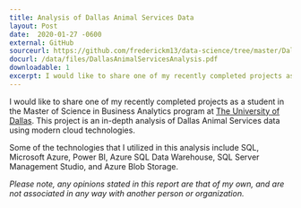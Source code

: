 ```yaml
---
title: Analysis of Dallas Animal Services Data
layout: Post
date:  2020-01-27 -0600
external: GitHub
sourceurl: https://github.com/frederickm13/data-science/tree/master/DallasAnimalServicesAnalysis
docurl: /data/files/DallasAnimalServicesAnalysis.pdf
downloadable: 1
excerpt: I would like to share one of my recently completed projects as a student in the Master of Science in Business Analytics program at The University of Dallas. This project is an in-depth analysis of Dallas Animal Services data using modern cloud technologies.
---
```


I would like to share one of my recently completed projects as a student in the Master of Science in Business Analytics program at [The University of Dallas](https://udallas.edu/). This project is an in-depth analysis of Dallas Animal Services data using modern cloud technologies. 

Some of the technologies that I utilized in this analysis include SQL, Microsoft Azure, Power BI, Azure SQL Data Warehouse, SQL Server Management Studio, and Azure Blob Storage.

*Please note, any opinions stated in this report are that of my own, and are not associated in any way with another person or organization.*